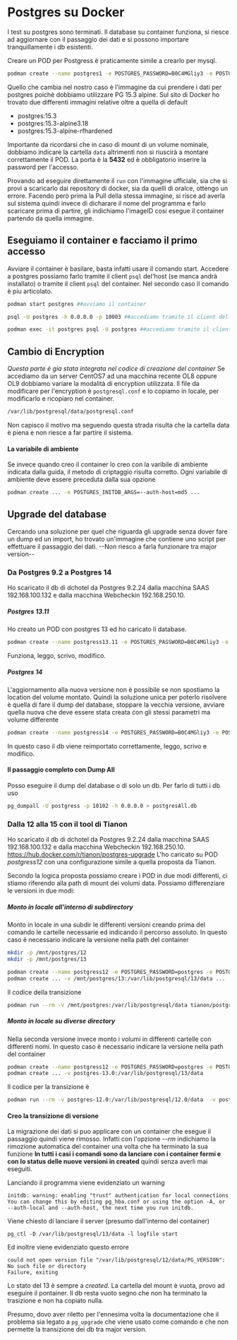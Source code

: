 # Postgres su Docker
I test su postgres sono terminati.
Il database su container funziona, si riesce ad aggiornare con il passaggio dei dati e si possono importare tranquillamente i db esistenti.

Creare un POD per Postgress è praticamente simile a crearlo per mysql.
```sh
podman create --name postgres1 -e POSTGRES_PASSWORD=B0C4MGliy3 -e POSTGRES_INITDB_ARGS=--auth-host=md5 -v pg1:/var/lib/postgresql/data -p 0.0.0.0:5432:5432 postgres:15.3
```
Quello che cambia nel nostro caso è l'immagine da cui prendere i dati per postgres poichè dobbiamo utilizzare PG 15.3 alpine.
Sul sito di Docker ho trovato due differenti immagini relative oltre a quella di default
- postgres:15.3
- postgres:15.3-alpine3.18
- postgres:15.3-alpine-rfhardened

Importante da ricordarsi che in caso di mount di un volume nominale, dobbiamo indicare la cartella `data` altrimenti non si riuscirà a montare correttamente il POD. La porta è la **5432** ed è obbligatorio inserire la password per l'accesso.

Provando ad eseguire direttamente il `run` con l'immagine ufficiale, sia che si provi a scaricarlo dai repository di docker, sia da quelli di oralce, ottengo un errore.
Facendo però prima la Pull della stessa immagine, si risce ad averla sul sistema quindi invece di dicharare il nome del programma e farlo scaricare prima di partire, gli indichiamo l'imageID cosi esegue il container partendo da quella immagine.

## Eseguiamo il container e facciamo il primo accesso
Avviare il container è basilare, basta infatti usare il comando start. Accedere a postgres possiamo farlo tramite il client `psql` del'host (se manca andrà installato) o tramite il client `psql` del container. Nel secondo caso il comando è piu articolato.
```sh
podman start postgres ##avviamo il container

psql -U postgres -h 0.0.0.0 -p 10003 ##accediamo tramite il client dell'host o remoto (dobbiamo conoscere la password)

podman exec -it postgres psql -U postgres ##accediamo tramite il client del container (non richiede password)
```

## Cambio di Encryption
*Questa parte è gia stata integrata nel codice di creazione del container*
Se accediamo da un server CentOS7 ad una macchina recente OL8 oppure OL9 dobbiamo variare la modalità di encryption utilizzata.
Il file da modificare per l'encryption è `postgresql.conf` e lo copiamo in locale, per modificarlo e ricopiaro nel container.
```sh
/var/lib/postgresql/data/postgresql.conf
```
Non capisco il motivo ma seguendo questa strada risulta che la cartella data è piena e non riesce a far partire il sistema.

#### La variabile di ambiente
Se invece quando creo il container lo creo con la varibile di ambiente indicata dalla guida, il metodo di criptaggio risulta corretto. Ogni variabile di ambiente deve essere preceduta dalla sua opzione
```sh
podman create ... -e POSTGRES_INITDB_ARGS=--auth-host=md5 ...
```


## Upgrade del database
Cercando una soluzione per quel che riguarda gli upgrade senza dover fare un dump ed un import, ho trovato un'immagine che contiene uno script per effettuare il passaggio dei dati. --Non riesco a farla funzionare tra major version--


### Da Postgres 9.2 a Postgres 14
Ho scaricato il db di dchotel da Postgres 9.2.24 dalla macchina SAAS 192.168.100.132 e dalla macchina Webcheckin 192.168.250.10.

##### Postgres 13.11
Ho creato un POD con postgres 13 ed ho caricato li database.
```sh
podman create --name postgress13.11 -e POSTGRES_PASSWORD=B0C4MGliy3 -e POSTGRES_INITDB_ARGS=--auth-host=md5 -v pg_dchotel:/var/lib/postgresql/data -p 0.0.0.0:10102:5432 postgres:13.11
```
Funziona, leggo, scrivo, modifico.

##### Postgres 14
L'aggiornamento alla nuova versione non è possibile se non spostiamo la location del volume montato. Quindi la soluzione unica per poterlo risolvere è quella di fare il dump del database, stoppare la vecchia versione, avviare quella nuova che deve essere stata creata con gli stessi parametri ma volume differente
```sh
podman create --name postgress14 -e POSTGRES_PASSWORD=B0C4MGliy3 -e POSTGRES_INITDB_ARGS=--auth-host=md5 -v pg_dchotel14:/var/lib/postgresql/data -p 0.0.0.0:10102:5432 postgres:14
```
In questo caso il db viene reimportato correttamente, leggo, scrivo e modifico.

#### Il passaggio completo con Dump All
Posso eseguire il dump del database o di solo un db. Per farlo di tutti i db uso
```sh
pg_dumpall -U postgress -p 10102 -h 0.0.0.0 > postgresAll.db
```



### Dalla 12 alla 15 con il tool di Tianon
Ho scaricato il db di dchotel da Postgres 9.2.24 dalla macchina SAAS 192.168.100.132 e dalla macchina Webcheckin 192.168.250.10.
https://hub.docker.com/r/tianon/postgres-upgrade
L'ho caricato su POD *postgress12* con una configurazione simile a quella proposta da Tianon.

Secondo la logica proposta possiamo creare i POD in due modi differenti, ci stiamo riferendo alla path di mount dei volumi data.
Possiamo differenziare le versioni in due modi:

##### Monto in locale all'interno di subdirectory
Monto in locale in una subdir le differenti versioni creando prima del comando le cartelle necessarie ed indicando il percorso assoluto. In questo caso è necessario indicare la versione nella path del container
```sh
mkdir -p /mnt/postgres/12
mkdir -p /mnt/postgres/13

podman create --name postgress12 -e POSTGRES_PASSWORD=postgres -e POSTGRES_INITDB_ARGS=--auth-host=md5 -v /mnt/postgres/12:/var/lib/postgresql/12/data -p 0.0.0.0:10102:5432 postgres:12
podman create ... -v /mnt/postgres/13:/var/lib/postgresql/13/data ...
```

Il codice della transizione
```sh
podman run --rm -v /mnt/postgres:/var/lib/postgresql/data tianon/postgres-upgrade:12-to-13 --link
```

##### Monto in locale su diverse directory
Nella seconda versione invece monto i volumi in differenti cartelle con differenti nomi. In questo caso è necessario indicare la versione nella path del container
```sh
podman create --name postgress12 -e POSTGRES_PASSWORD=postgres -e POSTGRES_INITDB_ARGS=--auth-host=md5 -v postgres-12.0:/var/lib/postgresql/12/data -p 0.0.0.0:10102:5432 postgres:12
podman create ... -v postgres-13.0:/var/lib/postgresql/13/data
```
Il codice per la transizione è
```sh
podman run --rm -v postgres-12.0:/var/lib/postgresql/12.0/data 	-v postgres-13.0:/var/lib/postgresql/13.0/data tianon/postgres-upgrade:12-to-13
```

#### Creo la transizione di versione
La migrazione dei dati si puo applicare con un container che esegue il passaggio quindi viene rimosso. Infatti con l'opzione *--rm* indichiamo la rimozione automatica del container una volta che ha terminato la sua funzione 
**In tutti i casi i comandi sono da lanciare con i container fermi e con lo status delle nuove versioni in created** quindi senza averli mai eseguiti.

Lanciando il programma viene evidenziato un warning

	initdb: warning: enabling "trust" authentication for local connections
	You can change this by editing pg_hba.conf or using the option -A, or
	--auth-local and --auth-host, the next time you run initdb.

Viene chiesto di lanciare il server (presumo dall'interno del container)

	pg_ctl -D /var/lib/postgresql/13/data -l logfile start

Ed inoltre viene evidenziato questo errore

	could not open version file "/var/lib/postgresql/12/data/PG_VERSION": No such file or directory
	Failure, exiting

Lo stato del 13 è sempre a *created*. La cartella del mount è vuota, provo ad eseguire il pontainer. Il db resta vuoto segno che non ha terminato la trasizione e non ha copiato nulla.

Presumo, dovo aver riletto per l'ennesima volta la documentazione che il problema sia legato a `pg_upgrade` che viene usato come comando e che non permette la transizione dei db tra major version.





